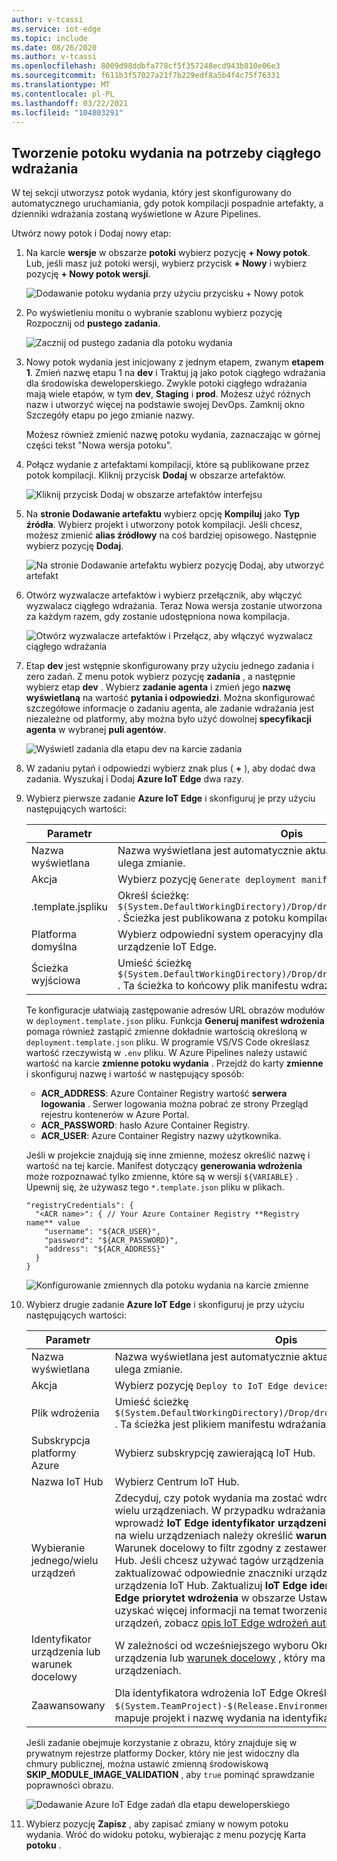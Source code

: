```yaml
---
author: v-tcassi
ms.service: iot-edge
ms.topic: include
ms.date: 08/26/2020
ms.author: v-tcassi
ms.openlocfilehash: 8009d98ddbfa778cf5f357248ecd943b810e06e3
ms.sourcegitcommit: f611b3f57027a21f7b229edf8a5b4f4c75f76331
ms.translationtype: MT
ms.contentlocale: pl-PL
ms.lasthandoff: 03/22/2021
ms.locfileid: "104803291"
---
```

## <a name="create-a-release-pipeline-for-continuous-deployment"></a>Tworzenie potoku wydania na potrzeby ciągłego wdrażania

W tej sekcji utworzysz potok wydania, który jest skonfigurowany do automatycznego uruchamiania, gdy potok kompilacji pospadnie artefakty, a dzienniki wdrażania zostaną wyświetlone w Azure Pipelines.

Utwórz nowy potok i Dodaj nowy etap:

1. Na karcie **wersje** w obszarze **potoki** wybierz pozycję **+ Nowy potok**. Lub, jeśli masz już potoki wersji, wybierz przycisk **+ Nowy** i wybierz pozycję **+ Nowy potok wersji**.  

    ![Dodawanie potoku wydania przy użyciu przycisku + Nowy potok](./media/iot-edge-create-release-pipeline-for-continuous-deployment/add-release-pipeline.png)

2. Po wyświetleniu monitu o wybranie szablonu wybierz pozycję Rozpocznij od **pustego zadania**.

    ![Zacznij od pustego zadania dla potoku wydania](./media/iot-edge-create-release-pipeline-for-continuous-deployment/start-with-empty-release-job.png)

3. Nowy potok wydania jest inicjowany z jednym etapem, zwanym **etapem 1**. Zmień nazwę etapu 1 na **dev** i Traktuj ją jako potok ciągłego wdrażania dla środowiska deweloperskiego. Zwykle potoki ciągłego wdrażania mają wiele etapów, w tym **dev**, **Staging** i **prod**. Możesz użyć różnych nazw i utworzyć więcej na podstawie swojej DevOps. Zamknij okno Szczegóły etapu po jego zmianie nazwy.

   Możesz również zmienić nazwę potoku wydania, zaznaczając w górnej części tekst "Nowa wersja potoku".

4. Połącz wydanie z artefaktami kompilacji, które są publikowane przez potok kompilacji. Kliknij przycisk **Dodaj** w obszarze artefaktów.

   ![Kliknij przycisk Dodaj w obszarze artefaktów interfejsu](./media/iot-edge-create-release-pipeline-for-continuous-deployment/add-artifacts.png)

5. Na **stronie Dodawanie artefaktu** wybierz opcję **Kompiluj** jako **Typ źródła**. Wybierz projekt i utworzony potok kompilacji. Jeśli chcesz, możesz zmienić **alias źródłowy** na coś bardziej opisowego. Następnie wybierz pozycję **Dodaj**.

   ![Na stronie Dodawanie artefaktu wybierz pozycję Dodaj, aby utworzyć artefakt](./media/iot-edge-create-release-pipeline-for-continuous-deployment/add-artifact.png)

6. Otwórz wyzwalacze artefaktów i wybierz przełącznik, aby włączyć wyzwalacz ciągłego wdrażania. Teraz Nowa wersja zostanie utworzona za każdym razem, gdy zostanie udostępniona nowa kompilacja.

   ![Otwórz wyzwalacze artefaktów i Przełącz, aby włączyć wyzwalacz ciągłego wdrażania](./media/iot-edge-create-release-pipeline-for-continuous-deployment/add-trigger.png)

7. Etap **dev** jest wstępnie skonfigurowany przy użyciu jednego zadania i zero zadań. Z menu potok wybierz pozycję **zadania** , a następnie wybierz etap **dev** . Wybierz **zadanie agenta** i zmień jego **nazwę wyświetlaną** na wartość **pytania i odpowiedzi**. Można skonfigurować szczegółowe informacje o zadaniu agenta, ale zadanie wdrażania jest niezależne od platformy, aby można było użyć dowolnej **specyfikacji agenta** w wybranej **puli agentów**.

   ![Wyświetl zadania dla etapu dev na karcie zadania](./media/iot-edge-create-release-pipeline-for-continuous-deployment/view-stage-tasks.png)

8. W zadaniu pytań i odpowiedzi wybierz znak plus ( **+** ), aby dodać dwa zadania. Wyszukaj i Dodaj **Azure IoT Edge** dwa razy.

9. Wybierz pierwsze zadanie **Azure IoT Edge** i skonfiguruj je przy użyciu następujących wartości:

    | Parametr | Opis |
    | --- | --- |
    | Nazwa wyświetlana | Nazwa wyświetlana jest automatycznie aktualizowana, gdy pole akcji ulega zmianie. |
    | Akcja | Wybierz pozycję `Generate deployment manifest`. |
    | .template.jspliku | Określ ścieżkę: `$(System.DefaultWorkingDirectory)/Drop/drop/deployment.template.json` . Ścieżka jest publikowana z potoku kompilacji. |
    | Platforma domyślna | Wybierz odpowiedni system operacyjny dla modułów w oparciu o Twoje urządzenie IoT Edge. |
    | Ścieżka wyjściowa| Umieść ścieżkę `$(System.DefaultWorkingDirectory)/Drop/drop/configs/deployment.json` . Ta ścieżka to końcowy plik manifestu wdrażania IoT Edge. |

    Te konfiguracje ułatwiają zastępowanie adresów URL obrazów modułów w `deployment.template.json` pliku. Funkcja **Generuj manifest wdrożenia** pomaga również zastąpić zmienne dokładnie wartością określoną w `deployment.template.json` pliku. W programie VS/VS Code określasz wartość rzeczywistą w `.env` pliku. W Azure Pipelines należy ustawić wartość na karcie **zmienne potoku wydania** . Przejdź do karty **zmienne** i skonfiguruj nazwę i wartość w następujący sposób:

    * **ACR_ADDRESS**: Azure Container Registry wartość **serwera logowania** . Serwer logowania można pobrać ze strony Przegląd rejestru kontenerów w Azure Portal.
    * **ACR_PASSWORD**: hasło Azure Container Registry.
    * **ACR_USER**: Azure Container Registry nazwy użytkownika.

    Jeśli w projekcie znajdują się inne zmienne, możesz określić nazwę i wartość na tej karcie. Manifest dotyczący **generowania wdrożenia** może rozpoznawać tylko zmienne, które są w wersji `${VARIABLE}` . Upewnij się, że używasz tego `*.template.json` pliku w plikach.
    
    ```json-interactive
    "registryCredentials": {
      "<ACR name>": { // Your Azure Container Registry **Registry name** value
        "username": "${ACR_USER}",
        "password": "${ACR_PASSWORD}",
        "address": "${ACR_ADDRESS}"
      }
    }
    ```
    
    ![Konfigurowanie zmiennych dla potoku wydania na karcie zmienne](./media/iot-edge-create-release-pipeline-for-continuous-deployment/configure-variables.png)

10. Wybierz drugie zadanie **Azure IoT Edge** i skonfiguruj je przy użyciu następujących wartości:

    | Parametr | Opis |
    | --- | --- |
    | Nazwa wyświetlana | Nazwa wyświetlana jest automatycznie aktualizowana, gdy pole akcji ulega zmianie. |
    | Akcja | Wybierz pozycję `Deploy to IoT Edge devices`. |
    | Plik wdrożenia | Umieść ścieżkę `$(System.DefaultWorkingDirectory)/Drop/drop/configs/deployment.json` . Ta ścieżka jest plikiem manifestu wdrażania IoT Edge. |
    | Subskrypcja platformy Azure | Wybierz subskrypcję zawierającą IoT Hub.|
    | Nazwa IoT Hub | Wybierz Centrum IoT Hub.|
    | Wybieranie jednego/wielu urządzeń | Zdecyduj, czy potok wydania ma zostać wdrożony na jednym, czy na wielu urządzeniach. W przypadku wdrażania na jednym urządzeniu wprowadź **IoT Edge identyfikator urządzenia**. W przypadku wdrażania na wielu urządzeniach należy określić **warunek docelowy** urządzenia. Warunek docelowy to filtr zgodny z zestawem IoT Edge urządzeń w IoT Hub. Jeśli chcesz używać tagów urządzenia jako warunku, musisz zaktualizować odpowiednie znaczniki urządzeń za pomocą sznurka urządzenia IoT Hub. Zaktualizuj **IoT Edge identyfikator wdrożenia** i **IoT Edge priorytet wdrożenia** w obszarze Ustawienia zaawansowane. Aby uzyskać więcej informacji na temat tworzenia wdrożenia dla wielu urządzeń, zobacz [opis IoT Edge wdrożeń automatycznych](../articles/iot-edge/module-deployment-monitoring.md). |
    | Identyfikator urządzenia lub warunek docelowy | W zależności od wcześniejszego wyboru Określ identyfikator urządzenia lub [warunek docelowy](../articles/iot-edge/module-deployment-monitoring.md#target-condition) , który ma zostać wdrożony na wielu urządzeniach. |
    | Zaawansowany | Dla identyfikatora wdrożenia IoT Edge Określ `$(System.TeamProject)-$(Release.EnvironmentName)` . Ta zmienna mapuje projekt i nazwę wydania na identyfikator wdrożenia IoT Edge. |
    

    Jeśli zadanie obejmuje korzystanie z obrazu, który znajduje się w prywatnym rejestrze platformy Docker, który nie jest widoczny dla chmury publicznej, można ustawić zmienną środowiskową **SKIP_MODULE_IMAGE_VALIDATION** , aby `true` pominąć sprawdzanie poprawności obrazu. 

    ![Dodawanie Azure IoT Edge zadań dla etapu deweloperskiego](./media/iot-edge-create-release-pipeline-for-continuous-deployment/add-quality-assurance-task.png)

11. Wybierz pozycję **Zapisz** , aby zapisać zmiany w nowym potoku wydania. Wróć do widoku potoku, wybierając z menu pozycję Karta **potoku** .
